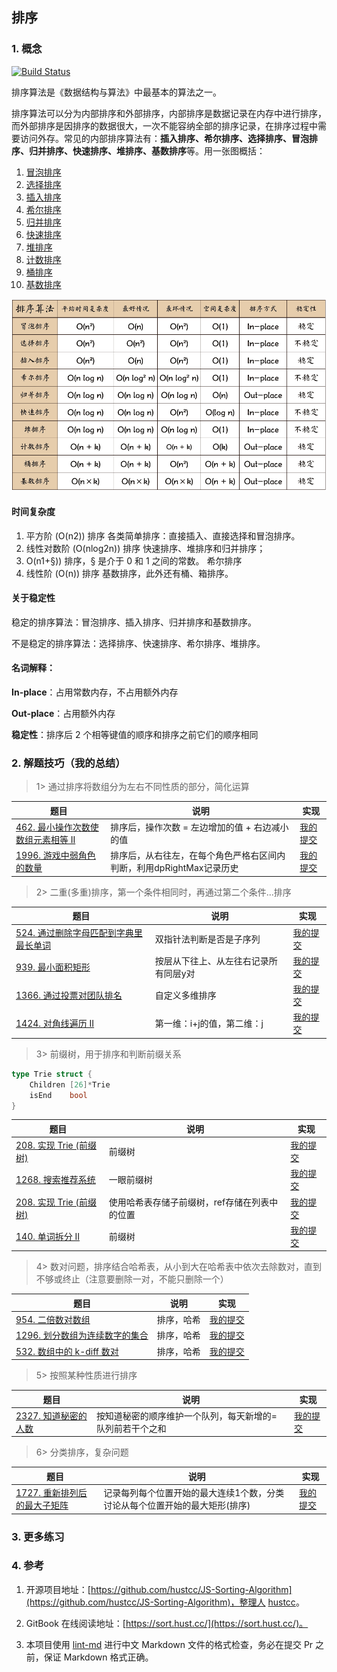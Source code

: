 ## 排序

### 1. 概念
[![Build Status](https://travis-ci.org/hustcc/JS-Sorting-Algorithm.svg?branch=master)](https://travis-ci.org/hustcc/JS-Sorting-Algorithm)

排序算法是《数据结构与算法》中最基本的算法之一。

排序算法可以分为内部排序和外部排序，内部排序是数据记录在内存中进行排序，而外部排序是因排序的数据很大，一次不能容纳全部的排序记录，在排序过程中需要访问外存。常见的内部排序算法有：**插入排序、希尔排序、选择排序、冒泡排序、归并排序、快速排序、堆排序、基数排序**等。用一张图概括：

1. [冒泡排序](details/1.bubbleSort.md)
2. [选择排序](details/2.selectionSort.md)
3. [插入排序](details/3.insertionSort.md)
4. [希尔排序](details/4.shellSort.md)
5. [归并排序](details/5.mergeSort.md)
6. [快速排序](details/6.quickSort.md)
7. [堆排序](details/7.heapSort.md)
8. [计数排序](details/8.countingSort.md)
9. [桶排序](details/9.bucketSort.md)
10. [基数排序](details/10.radixSort.md)

![十大经典排序算法 概览截图](details/pics/sort.png)


#### 时间复杂度

1. 平方阶 (O(n2)) 排序
   各类简单排序：直接插入、直接选择和冒泡排序。
2. 线性对数阶 (O(nlog2n)) 排序
   快速排序、堆排序和归并排序；
3. O(n1+§)) 排序，§ 是介于 0 和 1 之间的常数。
   希尔排序
4. 线性阶 (O(n)) 排序
   基数排序，此外还有桶、箱排序。


#### 关于稳定性

稳定的排序算法：冒泡排序、插入排序、归并排序和基数排序。

不是稳定的排序算法：选择排序、快速排序、希尔排序、堆排序。


#### 名词解释：
**In-place**：占用常数内存，不占用额外内存

**Out-place**：占用额外内存

**稳定性**：排序后 2 个相等键值的顺序和排序之前它们的顺序相同

### 2. 解题技巧（我的总结）

> 1> 通过排序将数组分为左右不同性质的部分，简化运算
> 
| 题目                                                                            | 说明                                      | 实现                                                                            |
|-------------------------------------------------------------------------------|-----------------------------------------|-------------------------------------------------------------------------------|
| [462. 最小操作次数使数组元素相等 II](https://leetcode.cn/problems/minimum-moves-to-equal-array-elements-ii/) | 排序后，操作次数 = 左边增加的值 + 右边减小的值              | [我的提交](https://leetcode.cn/problems/minimum-moves-to-equal-array-elements-ii/submissions/478474363/) |
| [1996. 游戏中弱角色的数量](https://leetcode.cn/problems/the-number-of-weak-characters-in-the-game/description/) | 排序后，从右往左，在每个角色严格右区间内判断，利用dpRightMax记录历史 | [我的提交](https://leetcode.cn/problems/the-number-of-weak-characters-in-the-game/submissions/480770831/) |

> 2> 二重(多重)排序，第一个条件相同时，再通过第二个条件...排序
>
| 题目                                                                            | 说明                  | 实现                                                                            |
|-------------------------------------------------------------------------------|---------------------|-------------------------------------------------------------------------------|
| [524. 通过删除字母匹配到字典里最长单词](https://leetcode.cn/problems/longest-word-in-dictionary-through-deleting/description/) | 双指针法判断是否是子序列        | [我的提交](https://leetcode.cn/problems/longest-word-in-dictionary-through-deleting/submissions/478642292/) |
| [939. 最小面积矩形](https://leetcode.cn/problems/minimum-area-rectangle/description/) | 按层从下往上、从左往右记录所有同层y对 | [我的提交](https://leetcode.cn/problems/minimum-area-rectangle/submissions/479072887/) |
| [1366. 通过投票对团队排名](https://leetcode.cn/problems/rank-teams-by-votes/description/) | 自定义多维排序             | [我的提交](https://leetcode.cn/problems/rank-teams-by-votes/submissions/479647745/) |
| [1424. 对角线遍历 II](https://leetcode.cn/problems/diagonal-traverse-ii/description/1424) | 第一维：i+j的值，第二维：j     | [我的提交](https://leetcode.cn/problems/diagonal-traverse-ii/submissions/) |
> 3> 前缀树，用于排序和判断前缀关系
```go
type Trie struct {
	Children [26]*Trie
	isEnd    bool
}
```
| 题目                                                                      | 说明                       | 实现                                                                                    |
|-------------------------------------------------------------------------|--------------------------|---------------------------------------------------------------------------------------|
| [208. 实现 Trie (前缀树)](https://leetcode.cn/problems/implement-trie-prefix-tree/description/) | 前缀树                      | [我的提交](https://leetcode.cn/problems/implement-trie-prefix-tree/submissions/478776637/) |
| [1268. 搜索推荐系统](https://leetcode.cn/problems/search-suggestions-system/description/) | 一眼前缀树                    | [我的提交](https://leetcode.cn/problems/search-suggestions-system/submissions/479543984/) |
| [208. 实现 Trie (前缀树)](https://leetcode.cn/problems/remove-sub-folders-from-the-filesystem/description/) | 使用哈希表存储子前缀树，ref存储在列表中的位置 | [我的提交](https://leetcode.cn/problems/remove-sub-folders-from-the-filesystem/submissions/482986495/) |
| [140. 单词拆分 II](https://leetcode.cn/problems/word-break-ii/description/) | 前缀树                      | [我的提交](https://leetcode.cn/problems/word-break-ii/submissions/487470460/) |

> 4> 数对问题，排序结合哈希表，从小到大在哈希表中依次去除数对，直到不够或终止（注意要删除一对，不能只删除一个）
>
| 题目                                                                            | 说明    | 实现                                                                            |
|-------------------------------------------------------------------------------|-------|-------------------------------------------------------------------------------|
| [954. 二倍数对数组](https://leetcode.cn/problems/array-of-doubled-pairs/description/) | 排序，哈希 | [我的提交](https://leetcode.cn/problems/array-of-doubled-pairs/submissions/) |
| [1296. 划分数组为连续数字的集合](https://leetcode.cn/problems/divide-array-in-sets-of-k-consecutive-numbers/description/) | 排序，哈希 | [我的提交](https://leetcode.cn/problems/divide-array-in-sets-of-k-consecutive-numbers/submissions/479558102/) |
| [532. 数组中的 k-diff 数对](https://leetcode.cn/problems/k-diff-pairs-in-an-array/description/) | 排序，哈希 | [我的提交](https://leetcode.cn/problems/k-diff-pairs-in-an-array/submissions/) |

> 5> 按照某种性质进行排序
>
| 题目                                                                            | 说明                            | 实现                                                                            |
|-------------------------------------------------------------------------------|-------------------------------|-------------------------------------------------------------------------------|
| [2327. 知道秘密的人数](https://leetcode.cn/problems/number-of-people-aware-of-a-secret/description/) | 按知道秘密的顺序维护一个队列，每天新增的=队列前若干个之和 | [我的提交](https://leetcode.cn/problems/number-of-people-aware-of-a-secret/submissions/479881461/) |

> 6> 分类排序，复杂问题
>
| 题目                                                                            | 说明                                      | 实现                                                                            |
|-------------------------------------------------------------------------------|-----------------------------------------|-------------------------------------------------------------------------------|
| [1727. 重新排列后的最大子矩阵](https://leetcode.cn/problems/largest-submatrix-with-rearrangements/description/) | 记录每列每个位置开始的最大连续1个数，分类讨论从每个位置开始的最大矩形(排序) | [我的提交](https://leetcode.cn/problems/largest-submatrix-with-rearrangements/submissions/479963584/) |


### 3. 更多练习


### 4. 参考
1. 开源项目地址：[https://github.com/hustcc/JS-Sorting-Algorithm](https://github.com/hustcc/JS-Sorting-Algorithm)，整理人 [hustcc](https://github.com/hustcc)。

2. GitBook 在线阅读地址：[https://sort.hust.cc/](https://sort.hust.cc/)。

3. 本项目使用 [lint-md](https://github.com/hustcc/lint-md) 进行中文 Markdown 文件的格式检查，务必在提交 Pr 之前，保证 Markdown 格式正确。 